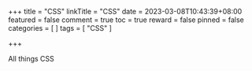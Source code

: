 +++
title = "CSS"
linkTitle = "CSS"
date = 2023-03-08T10:43:39+08:00
featured = false
comment = true
toc = true
reward = false
pinned = false
categories = [
]
tags = [
  "CSS"
]

+++

All things CSS
